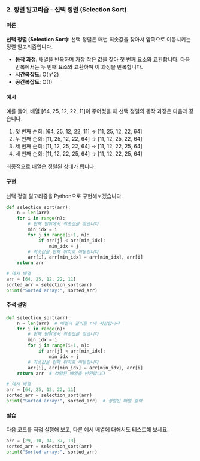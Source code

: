 ### 2. 정렬 알고리즘 - 선택 정렬 (Selection Sort)

#### 이론
**선택 정렬 (Selection Sort)**: 선택 정렬은 매번 최솟값을 찾아서 앞쪽으로 이동시키는 정렬 알고리즘입니다.
- **동작 과정**: 배열을 반복하며 가장 작은 값을 찾아 첫 번째 요소와 교환합니다. 다음 반복에서는 두 번째 요소와 교환하며 이 과정을 반복합니다.
- **시간복잡도**: O(n^2)
- **공간복잡도**: O(1)

#### 예시
예를 들어, 배열 [64, 25, 12, 22, 11]이 주어졌을 때 선택 정렬의 동작 과정은 다음과 같습니다.
1. 첫 번째 순회: [64, 25, 12, 22, 11] → [11, 25, 12, 22, 64]
2. 두 번째 순회: [11, 25, 12, 22, 64] → [11, 12, 25, 22, 64]
3. 세 번째 순회: [11, 12, 25, 22, 64] → [11, 12, 22, 25, 64]
4. 네 번째 순회: [11, 12, 22, 25, 64] → [11, 12, 22, 25, 64]

최종적으로 배열은 정렬된 상태가 됩니다.

#### 구현
선택 정렬 알고리즘을 Python으로 구현해보겠습니다.

```python
def selection_sort(arr):
    n = len(arr)
    for i in range(n):
        # 현재 범위에서 최솟값을 찾습니다
        min_idx = i
        for j in range(i+1, n):
            if arr[j] < arr[min_idx]:
                min_idx = j
        # 최솟값을 현재 위치로 이동합니다
        arr[i], arr[min_idx] = arr[min_idx], arr[i]
    return arr

# 예시 배열
arr = [64, 25, 12, 22, 11]
sorted_arr = selection_sort(arr)
print("Sorted array:", sorted_arr)
```

#### 주석 설명
```python
def selection_sort(arr):
    n = len(arr)  # 배열의 길이를 n에 저장합니다
    for i in range(n):
        # 현재 범위에서 최솟값을 찾습니다
        min_idx = i
        for j in range(i+1, n):
            if arr[j] < arr[min_idx]:
                min_idx = j
        # 최솟값을 현재 위치로 이동합니다
        arr[i], arr[min_idx] = arr[min_idx], arr[i]
    return arr  # 정렬된 배열을 반환합니다

# 예시 배열
arr = [64, 25, 12, 22, 11]
sorted_arr = selection_sort(arr)
print("Sorted array:", sorted_arr)  # 정렬된 배열 출력
```

#### 실습
다음 코드를 직접 실행해 보고, 다른 예시 배열에 대해서도 테스트해 보세요.

```python
arr = [29, 10, 14, 37, 13]
sorted_arr = selection_sort(arr)
print("Sorted array:", sorted_arr)
```


